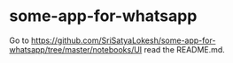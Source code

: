 # some-app-for-whatsapp

Go to https://github.com/SriSatyaLokesh/some-app-for-whatsapp/tree/master/notebooks/UI read the README.md.

